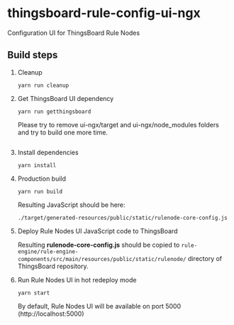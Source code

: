 # thingsboard-rule-config-ui-ngx

Configuration UI for ThingsBoard Rule Nodes

## Build steps

1) Cleanup
    ```
    yarn run cleanup 
    ```
2) Get ThingsBoard UI dependency
    ```
    yarn run getthingsboard 
    ```
    Please try to remove ui-ngx/target and ui-ngx/node_modules folders and try to build one more time.
    ```
3) Install dependencies
    ```
    yarn install 
    ```
4) Production build    
    ```
    yarn run build 
    ```
    Resulting JavaScript should be here:
    ```
    ./target/generated-resources/public/static/rulenode-core-config.js
    ```
5) Deploy Rule Nodes UI JavaScript code to ThingsBoard

    Resulting **rulenode-core-config.js**
    should be copied to ```rule-engine/rule-engine-components/src/main/resources/public/static/rulenode/```
    directory of ThingsBoard repository.

6) Run Rule Nodes UI in hot redeploy mode

    ```
    yarn start
    ```
    
    By default, Rule Nodes UI will be available on port 5000 (http://localhost:5000)
